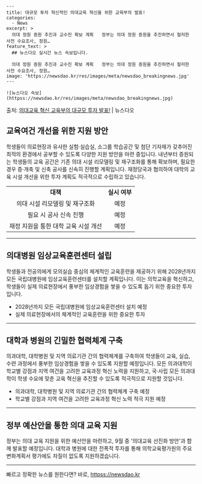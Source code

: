     ---
    title: 대규모 투자 혁신적인 의대교육 혁신을 위한 교육부의 발표!
    categories:
      - News
    excerpt: >
      의대 정원 증원 추진과 교수진 확보 계획   정부는 의대 정원 증원을 추진하면서 철저한 사전 수요조사, 정원…
    feature_text: >
      ## 뉴스다오 실시간 뉴스 속보입니다.
    
      의대 정원 증원 추진과 교수진 확보 계획   정부는 의대 정원 증원을 추진하면서 철저한 사전 수요조사, 정원…
    image: 'https://newsdao.kr/res/images/meta/newsdao_breakingnews.jpg'
    ---
    
    ![뉴스다오 속보](httpss://newsdao.kr/res/images/meta/newsdao_breakingnews.jpg)

<p>출처: <a href="httpss://newsdao.kr/4585" rel="dofollow">의대교육 혁신 교육부의 대규모 투자 발표!</a> | 뉴스다오</p>

<h2 data-ke-size="size26">교육여건 개선을 위한 지원 방안</h2>
<p data-ke-size="size16">학생들이 의료현장과 유사한 실험·실습실, 소그룹 학습공간 및 첨단 기자재가 갖추어진 최적의 환경에서 공부할 수 있도록 다양한 지원 방안을 마련 중입니다. 내년부터 증원되는 학생들의 교육 공간은 기존 의대 시설 리모델링 및 재구조화를 통해 확보하며, 필요한 경우 증·개축 및 신축 공사를 신속히 진행할 계획입니다. 재정당국과 협의하여 대학의 교육 시설 개선을 위한 투자 계획도 적극적으로 수립하고 있습니다.</p>

<table>
	<tbody>
		<tr>
			<td style="text-align: center; height: 17px;"><b>대책</b></td>
			<td style="text-align: center; height: 17px;"><b>실시 여부</b></td>
		</tr>
		<tr>
			<td style="text-align: center; height: 17px;">의대 시설 리모델링 및 재구조화</td>
			<td style="text-align: center; height: 17px;">예정</td>
		</tr>
		<tr>
			<td style="text-align: center; height: 17px;">필요 시 공사 신속 진행</td>
			<td style="text-align: center; height: 17px;">예정</td>
		</tr>
		<tr>
			<td style="text-align: center; height: 17px;">재정 지원을 통한 대학 교육 시설 개선</td>
			<td style="text-align: center; height: 17px;">예정</td>
		</tr>
	</tbody>
</table>

<hr>

<h2 data-ke-size="size26">의대병원 임상교육훈련센터 설립</h2>
<p data-ke-size="size16">학생들과 전공의에게 모의실습 중심의 체계적인 교육훈련을 제공하기 위해 2028년까지 모든 국립대병원에 임상교육훈련센터를 설치할 계획입니다. 이는 의학교육을 혁신하고, 학생들이 실제 의료현장에서 풍부한 임상경험을 쌓을 수 있도록 돕기 위한 중요한 투자입니다.</p>

<ul>
	<li>2028년까지 모든 국립대병원에 임상교육훈련센터 설치 예정</li>
	<li>실제 의료현장에서의 체계적인 교육훈련을 위한 중요한 투자</li>
</ul>

<hr>

<h2 data-ke-size="size26">대학과 병원의 긴밀한 협력체계 구축</h2>
<p data-ke-size="size16">의과대학, 대학병원 및 지역 의료기관 간의 협력체계를 구축하여 학생들이 교육, 실습, 수련 과정에서 풍부한 임상경험을 쌓을 수 있도록 지원할 예정입니다. 모든 의과대학이 학교별 강점과 지역 여건을 고려한 교육과정 혁신 노력을 지원하고, 국·사립 모든 의과대학이 학생 수요에 맞춘 교육 혁신을 추진할 수 있도록 적극적으로 지원할 것입니다.</p>

<ul>
	<li>의과대학, 대학병원 및 지역 의료기관 간의 협력체계 구축 예정</li>
	<li>학교별 강점과 지역 여건을 고려한 교육과정 혁신 노력 적극 지원 예정</li>
</ul>

<hr>

<h2 data-ke-size="size26">정부 예산안을 통한 의대 교육 지원</h2>
<p data-ke-size="size16">정부는 의대 교육 지원을 위한 예산안을 마련하고, 9월 중 '의대교육 선진화 방안'과 함께 발표할 예정입니다. 대학과 병원에 대한 전폭적 투자를 통해 의학교육평가원의 주요 변화계획서 평가에도 차질이 없도록 지원하겠습니다.</p>

<hr> 

빠르고 정확한 뉴스를 원한다면? 바로, <a href="httpss://newsdao.kr" rel="dofollow">httpss://newsdao.kr</a>


    